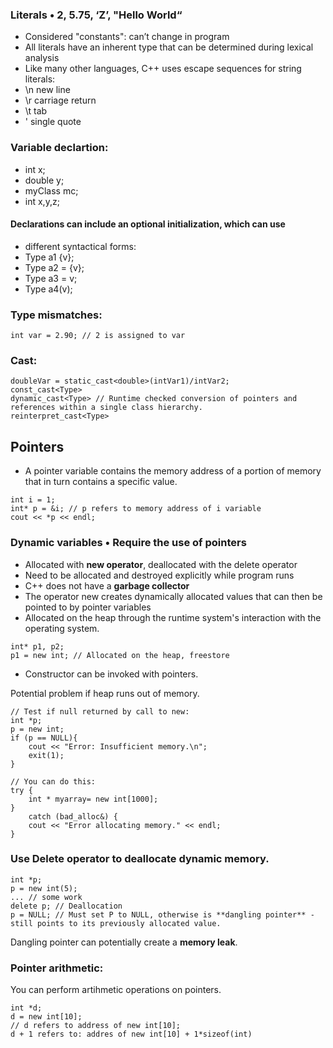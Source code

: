 ### Literals • 2, 5.75, ‘Z’, "Hello World“
- Considered "constants": can’t change in program
- All literals have an inherent type that can be determined during lexical analysis
- Like many other languages, C++ uses escape sequences for string literals:
- \n new line
- \r carriage return
- \t tab
- \' single quote

### Variable declartion:
- int x;
- double y;
- myClass mc;
- int x,y,z;

#### Declarations can include an optional initialization, which can use
- different syntactical forms:
- Type a1 {v};
- Type a2 = {v};
- Type a3 = v;
- Type a4(v);

### Type mismatches:
```
int var = 2.90; // 2 is assigned to var
```
### Cast:
```
doubleVar = static_cast<double>(intVar1)/intVar2;
const_cast<Type>
dynamic_cast<Type> // Runtime checked conversion of pointers and references within a single class hierarchy.
reinterpret_cast<Type>
```
## Pointers
- A pointer variable contains the memory address of a portion of memory that in turn contains a specific value.

```
int i = 1;
int* p = &i; // p refers to memory address of i variable
cout << *p << endl;
```

### Dynamic variables • Require the use of pointers
- Allocated with **new operator**, deallocated with the delete operator
- Need to be allocated and destroyed explicitly while program runs
- C++ does not have a **garbage collector**
- The operator new creates dynamically allocated values that can then be pointed to by pointer variables
- Allocated on the heap through the runtime system's interaction with the operating system.
```
int* p1, p2;
p1 = new int; // Allocated on the heap, freestore
```
- Constructor can be invoked with pointers.

Potential problem if heap runs out of memory.
```
// Test if null returned by call to new:
int *p;
p = new int;
if (p == NULL){
    cout << "Error: Insufficient memory.\n";
    exit(1);
}

// You can do this:
try { 
    int * myarray= new int[1000]; 
} 
    catch (bad_alloc&) { 
    cout << "Error allocating memory." << endl; 
}
```
### Use **Delete** operator to deallocate dynamic memory.
```
int *p;
p = new int(5);
... // some work
delete p; // Deallocation
p = NULL; // Must set P to NULL, otherwise is **dangling pointer** - still points to its previously allocated value.
```
Dangling pointer can potentially create a **memory leak**.

### Pointer arithmetic:
You can perform artihmetic operations on pointers.
```
int *d;
d = new int[10];
// d refers to address of new int[10];
d + 1 refers to: addres of new int[10] + 1*sizeof(int)